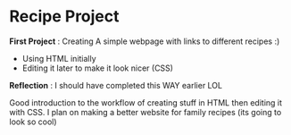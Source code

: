 # Recipe Project

**First Project** : Creating A simple webpage with links to different recipes :)
 - Using HTML initially
 - Editing it later to make it look nicer (CSS)

**Reflection** : I should have completed this WAY earlier LOL

Good introduction to the workflow of creating stuff in HTML then editing it with CSS. I plan on making a better website for family recipes (its going to look so cool)